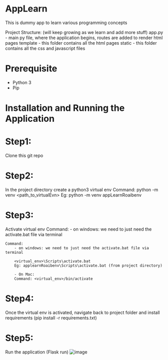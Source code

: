 # AppLearn
This is dummy app to learn various programming concepts

Project Structure: (will keep growing as we learn and add more stuff)
 app.py - main py file, where the application begins, routes are added to render html pages
 template - this folder contains all the html pages
 static - this folder contains all the css and javascript files

 # Prerequisite
 - Python 3
 - Pip

# Installation and Running the Application

# Step1:
Clone this git repo

# Step2:
In the project directory create a python3 virtual env 
Command: python -m venv <path_to_virtualEvn> Eg: python -m venv appLearnRoaibenv

# Step3: 
Activate virtual env Command: - on windows: we need to just need the activate.bat file via terminal

	Command: 
		- on windows: we need to just need the activate.bat file via terminal
		
		<virtual_env>\Scripts\activate.bat
		Eg: applearnRoaibenv\Scripts\activate.bat (from project directory)

		- On Mac: 
		Command: <virtual_env>/bin/activate

# Step4:
Once the virtual env is activated, navigate back to project folder and install requirements (pip install -r requirements.txt)

# Step5:
Run the application (Flask run)
![image](https://github.com/roaib43/AppLearn/assets/26030123/08f66802-0615-45f6-be01-af4ee5a34b25)


